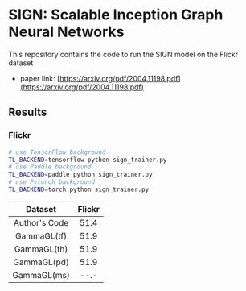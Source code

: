 SIGN: Scalable Inception Graph Neural Networks
===============
This repository contains the code to run the SIGN model on the Flickr dataset
- paper link: [https://arxiv.org/pdf/2004.11198.pdf](https://arxiv.org/pdf/2004.11198.pdf)

Results
---------------
### Flickr

```bash
# use TensorFlow background
TL_BACKEND=tensorflow python sign_trainer.py
# use Paddle background
TL_BACKEND=paddle python sign_trainer.py
# use Pytorch background
TL_BACKEND=torch python sign_trainer.py
```


|      Dataset      | Flickr | 
| :---------------: | :--: |
|   Author's Code   | 51.4 |
|     GammaGL(tf)   | 51.9 |
|     GammaGL(th)   | 51.9 |
|     GammaGL(pd)   | 51.9 |
|     GammaGL(ms)   | --.- |




